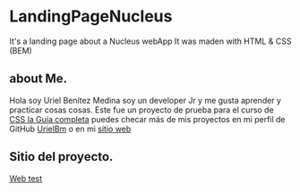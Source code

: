 # LandingPageNucleus
It's a landing page about a Nucleus webApp It was maden with HTML &amp; CSS (BEM)
## about Me.
Hola soy Uriel Benítez Medina soy un developer Jr y me gusta aprender y practicar cosas cosas. Este fue un proyecto de prueba para el curso de [CSS la Guía completa](https://www.udemy.com/course/css-grid-y-flexbox-la-guia-definitiva-crea-10-proyectos/)
puedes checar más de mis proyectos en mi perfil de GitHub [UrielBm](https://github.com/UrielBm) o en mi [sitio web](https://urielbm.dev/)
## Sitio del proyecto.
[Web test]()
